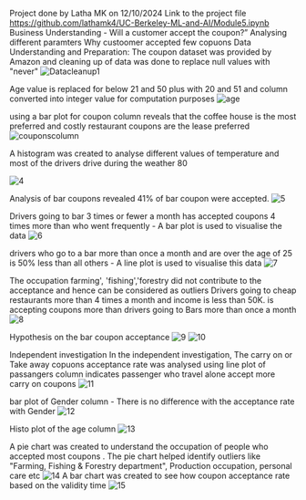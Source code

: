 Project done by Latha MK on 12/10/2024 
Link to the project file https://github.com/lathamk4/UC-Berkeley-ML-and-AI/Module5.ipynb
Business Understanding - Will a customer accept the coupon?” Analysing different paramters Why custoomer accepted few copuons
Data Understanding and Preparation: 
  The coupon dataset was provided by Amazon and cleaning up of data was done to replace null values with "never" 
  ![Datacleanup1](https://github.com/user-attachments/assets/bf8a0282-4ad7-4018-b945-f6cc97f0f1e5)
  
  Age value is replaced for below 21 and 50 plus with 20 and 51 and column converted into integer value for computation purposes 
  ![age](https://github.com/user-attachments/assets/2e613734-a9db-44bd-9abd-623ca78ec393)

using a bar plot for coupon column reveals that the coffee house is the most preferred and costly restaurant coupons are the lease preferred
![couponscolumn](https://github.com/user-attachments/assets/7d77b36b-b4d5-4a06-8f75-73156c0f45c3)

A histogram was created to analyse different values of temperature and most of the drivers drive during the weather 80

![4](https://github.com/user-attachments/assets/6b07b495-11c2-49ad-addb-50f3e1fe1ce2)

Analysis of bar coupons revealed 
41% of bar coupon were accepted. 
![5](https://github.com/user-attachments/assets/63bcb957-8ae8-43b1-9526-42b8d813693b)

Drivers going to bar 3 times or fewer a month has accepted coupons 4 times more than who went frequently - A bar plot is used to visualise the data 
![6](https://github.com/user-attachments/assets/f34f8d53-bc4a-488e-86dd-9dd84353e840)

drivers who go to a bar more than once a month and are over the age of 25 is 50% less than all others -  A line plot is used to visualise this data
![7](https://github.com/user-attachments/assets/220e1f67-c751-47ba-8f12-035caab0f58c)
    
The occupation farming', 'fishing','forestry did not contribute to the acceptance and hence can be considered as outliers 
Drivers going to cheap restaurants more than 4 times a month and income is less than 50K. is accepting coupons more than drivers going to Bars more than once a month    
![8](https://github.com/user-attachments/assets/8992af8e-edf3-4d01-806a-85824d7539b2)

 Hypothesis on the bar coupon acceptance 
![9](https://github.com/user-attachments/assets/c8d7bc37-3820-422f-8511-4bb48392707a)
![10](https://github.com/user-attachments/assets/58afcd8f-49e6-4bcb-a48b-75dcace6a831)

Independent investigation 
In the independent investigation, The carry on or Take away copuons acceptance rate  was analysed using
line plot of passangers column indicates passenger who travel alone accept more carry on coupons
![11](https://github.com/user-attachments/assets/38190281-e6e9-4315-a936-fe791bf897f9)
     
bar plot of Gender column - There is no difference with the acceptance rate with Gender 
![12](https://github.com/user-attachments/assets/131e6dab-2bbb-4cb0-9826-edd787da96b6)
     
Histo plot of the age column
![13](https://github.com/user-attachments/assets/fa6353ff-e2d8-41ad-a93f-f84537884a7c)
     
A pie chart was created to understand the occupation of people who accepted most coupons . 
The pie chart helped identify outliers like "Farming, Fishing & Forestry department", Production occupation, personal care etc
![14](https://github.com/user-attachments/assets/0794332c-6c8d-4c22-93e6-cc613319bb1b)
A bar chart was created to see how coupon acceptance rate based on the validity time 
![15](https://github.com/user-attachments/assets/784e86c8-09db-4556-82d6-21aa1b4abe11)
